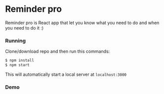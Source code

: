 # Reminder pro 

Reminder pro is React app that let you know what you need to do and when you need to do it :)

### Running
Clone/download repo and then run this commands:  
```sh
$ npm install
$ npm start
```
This will automatically start a local server at ``localhost:3000``  

### Demo 
![]()